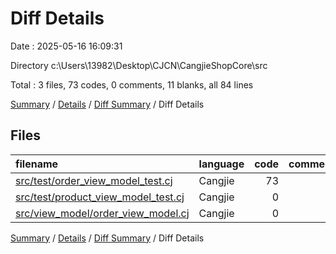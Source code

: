 # Diff Details

Date : 2025-05-16 16:09:31

Directory c:\\Users\\13982\\Desktop\\CJCN\\CangjieShopCore\\src

Total : 3 files,  73 codes, 0 comments, 11 blanks, all 84 lines

[Summary](results.md) / [Details](details.md) / [Diff Summary](diff.md) / Diff Details

## Files
| filename | language | code | comment | blank | total |
| :--- | :--- | ---: | ---: | ---: | ---: |
| [src/test/order\_view\_model\_test.cj](/src/test/order_view_model_test.cj) | Cangjie | 73 | 0 | 16 | 89 |
| [src/test/product\_view\_model\_test.cj](/src/test/product_view_model_test.cj) | Cangjie | 0 | 0 | -2 | -2 |
| [src/view\_model/order\_view\_model.cj](/src/view_model/order_view_model.cj) | Cangjie | 0 | 0 | -3 | -3 |

[Summary](results.md) / [Details](details.md) / [Diff Summary](diff.md) / Diff Details